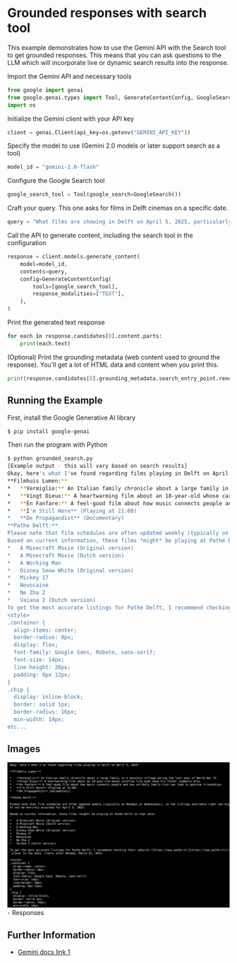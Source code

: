 # Grounded responses with search tool

This example demonstrates how to use the Gemini API with the Search tool to
get grounded responses.
This means that you can ask questions to the LLM which will incorporate live
or dynamic search results into the response.

Import the Gemini API and necessary tools

```python
from google import genai
from google.genai.types import Tool, GenerateContentConfig, GoogleSearch
import os
```

Initialize the Gemini client with your API key

```python
client = genai.Client(api_key=os.getenv("GEMINI_API_KEY"))
```

Specify the model to use (Gemini 2.0 models or later support search as a tool)

```python
model_id = "gemini-2.0-flash"
```

Configure the Google Search tool

```python
google_search_tool = Tool(google_search=GoogleSearch())
```

Craft your query.  This one asks for films in Delft cinemas on a specific date.

```python
query = "What films are showing in Delft on April 5, 2025, particularly at Filmhuis Lumen and Pathe cinemas?"
```

Call the API to generate content, including the search tool in the configuration

```python
response = client.models.generate_content(
    model=model_id,
    contents=query,
    config=GenerateContentConfig(
        tools=[google_search_tool],
        response_modalities=["TEXT"],
    ),
)
```

Print the generated text response

```python
for each in response.candidates[0].content.parts:
    print(each.text)
```

(Optional) Print the grounding metadata (web content used to ground the response).
You'll get a lot of HTML data and content when you print this.

```python
print(response.candidates[0].grounding_metadata.search_entry_point.rendered_content)
```



## Running the Example

First, install the Google Generative AI library

```sh
$ pip install google-genai

```

Then run the program with Python

```sh
$ python grounded_search.py
[Example output - this will vary based on search results]
Okay, here's what I've found regarding films playing in Delft on April 5, 2025:
**Filmhuis Lumen:**
*   **Vermiglio:** An Italian family chronicle about a large family in a mountain village during the last year of World War II.
*   **Vingt Dieux:** A heartwarming film about an 18-year-old whose carefree life ends when his father suddenly dies.
*   **En Fanfare:** A feel-good film about how music connects people and how unlikely family ties can lead to genuine friendships.
*   **I'm Still Here** (Playing at 21:00)
*   **De Propagandist** (Documentary)
**Pathe Delft:**
Please note that film schedules are often updated weekly (typically on Mondays or Wednesdays), so the listings available right now might not be entirely accurate for April 5, 2025.
Based on current information, these films *might* be playing at Pathé Delft on that date:
*   A Minecraft Movie (Original version)
*   A Minecraft Movie (Dutch version)
*   A Working Man
*   Disney Snow White (Original version)
*   Mickey 17
*   Novocaine
*   Ne Zha 2
*   Vaiana 2 (Dutch version)
To get the most accurate listings for Pathe Delft, I recommend checking their website ([https://www.pathe.nl/](https://www.pathe.nl/)) closer to the date, likely after Monday, March 31, 2025.
<style>
.container {
  align-items: center;
  border-radius: 8px;
  display: flex;
  font-family: Google Sans, Roboto, sans-serif;
  font-size: 14px;
  line-height: 20px;
  padding: 8px 12px;
}
.chip {
  display: inline-block;
  border: solid 1px;
  border-radius: 16px;
  min-width: 14px;
etc...
```



## Images

![Responses](images/grounded-responses.png) - Responses



## Further Information

- [Gemini docs link 1](https://ai.google.dev/gemini-api/docs/grounding?lang=python)
